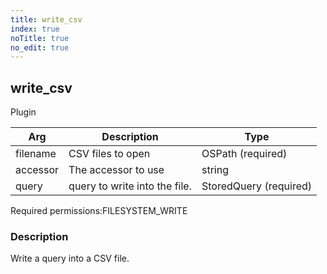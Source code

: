 ```yaml
---
title: write_csv
index: true
noTitle: true
no_edit: true
---
```




<div class="vql_item"></div>


## write_csv
<span class='vql_type label label-warning pull-right page-header'>Plugin</span>



<div class="vqlargs"></div>

Arg | Description | Type
----|-------------|-----
filename|CSV files to open|OSPath (required)
accessor|The accessor to use|string
query|query to write into the file.|StoredQuery (required)

<span class="permission_list vql_type">Required permissions:</span><span class="permission_list linkcolour label label-important">FILESYSTEM_WRITE</span>

### Description

Write a query into a CSV file.

